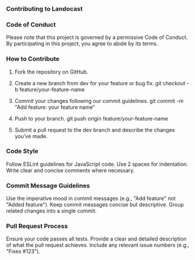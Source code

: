 ### Contributing to Landocast

### Code of Conduct

Please note that this project is governed by a permissive Code of Conduct. By participating in this project, you agree to abide by its terms.

### How to Contribute

1. Fork the repository on GitHub.


2. Create a new branch from dev for your feature or bug fix.
  git checkout -b feature/your-feature-name


3. Commit your changes following our commit guidelines.
  git commit -m "Add feature: your feature name"

4. Push to your branch.
  git push origin feature/your-feature-name

5. Submit a pull request to the dev branch and describe the changes you’ve made.

### Code Style

Follow ESLint guidelines for JavaScript code.
Use 2 spaces for indentation.
Write clear and concise comments where necessary.

### Commit Message Guidelines

Use the imperative mood in commit messages (e.g., "Add feature" not "Added feature").
Keep commit messages concise but descriptive.
Group related changes into a single commit.

### Pull Request Process

Ensure your code passes all tests.
Provide a clear and detailed description of what the pull request achieves.
Include any relevant issue numbers (e.g., "Fixes #123").








